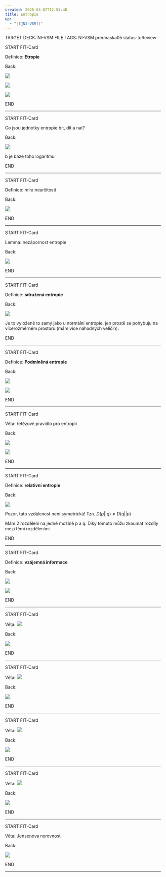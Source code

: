 ```yaml
---
created: 2025-03-07T12:53:40
title: Entropie
up:
  - "[[📖NI-VSM]]"
---
```


TARGET DECK: NI-VSM
FILE TAGS: NI-VSM prednaska05 status-toReview


START
FIT-Card

Definice: **Etropie**

Back:

![](../../Assets/Pasted%20image%2020250307125455.png)

<!-- DetailInfoStart -->
![](../../Assets/Pasted%20image%2020250307125501.png)
<!-- DetailInfoEnd -->

<!-- ExampleStart -->
![](../../Assets/Pasted%20image%2020250307125655.png)
<!-- ExampleEnd -->
<!--ID: 1746599650130-->
END

---


START
FIT-Card

Co jsou jednotky entropie bit, dit a nat?

Back:

![](../../Assets/Pasted%20image%2020250307125549.png)

b je báze toho logaritmu
<!--ID: 1746599650137-->
END

---


START
FIT-Card

Definice: míra neurčitosti

Back:

![](../../Assets/Pasted%20image%2020250307125612.png)
<!--ID: 1746599650144-->
END

---


START
FIT-Card

Lemma: nezápornost entropie

Back:

![](../../Assets/Pasted%20image%2020250307125633.png)
<!--ID: 1746599650151-->
END

---


START
FIT-Card

Definice: **sdružená entropie**

Back:

![](../../Assets/Pasted%20image%2020250307125720.png)

<!-- ExplanationStart -->
Je to vyloženě to samý jako u normální entropie, jen prostě se pohybuju na vícerozměrném prostoru (mám více náhodných veličin).
<!-- ExplanationEnd -->
<!--ID: 1746599650158-->
END

---


START
FIT-Card

Definice: **Podmíněná entropie**

Back:

![](../../Assets/Pasted%20image%2020250307125742.png)

<!-- DetailInfoStart -->
![](../../Assets/Pasted%20image%2020250307125749.png)
<!-- DetailInfoEnd -->
<!--ID: 1746599650165-->
END

---


START
FIT-Card

Věta: řetězové pravidlo pro entropii

Back:

![](../../Assets/Pasted%20image%2020250307125802.png)

<!-- ExampleStart -->
![](../../Assets/Pasted%20image%2020250307125812.png)
<!-- ExampleEnd -->
<!--ID: 1746599650172-->
END

---


START
FIT-Card

Definice: **relativní entropie**

Back:

![](../../Assets/Pasted%20image%2020250307125823.png)

Pozor, tato vzdálenost není symetrická!
Tzn.  $D(p||q) \neq D(q||p)$

<!-- ExplanationStart -->
Mám 2 rozdělení na jedné možině p a q. Díky tomuto můžu zkoumat rozdíly mezi těmi rozděleními
<!-- ExplanationEnd -->
<!--ID: 1746599650179-->
END

---


START
FIT-Card

Definice: **vzájemná informace**

Back:

![](../../Assets/Pasted%20image%2020250307125838.png)

<!-- DetailInfoStart -->
![](../../Assets/Pasted%20image%2020250307125845.png)
<!-- DetailInfoEnd -->
<!--ID: 1746599650186-->
END

---


START
FIT-Card

Věta:
![](../../Assets/Pasted%20image%2020250307125942.png)

Back:

![](../../Assets/Pasted%20image%2020250307125918.png)
<!--ID: 1746599650193-->
END

---


START
FIT-Card

Věta:
![](../../Assets/Pasted%20image%2020250307130008.png)

Back:

![](../../Assets/Pasted%20image%2020250307125954.png)
<!--ID: 1746599650200-->
END

---


START
FIT-Card

Věta:
![](../../Assets/Pasted%20image%2020250307130040.png)

Back:

![](../../Assets/Pasted%20image%2020250307130034.png)
<!--ID: 1746599650206-->
END

---


START
FIT-Card

Věta:
![](../../Assets/Pasted%20image%2020250307130054.png)

Back:

![](../../Assets/Pasted%20image%2020250307130048.png)
<!--ID: 1746599650213-->
END

---


START
FIT-Card

Věta: Jensenova nerovnost

Back:

![](../../Assets/Pasted%20image%2020250307130116.png)
<!--ID: 1746599650220-->
END

---
